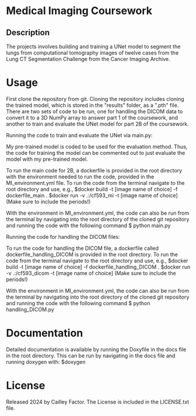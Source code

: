 # Medical Imaging Coursework
## Description
The projects involves building and training a UNet model to segment the lungs from computational tomography images of twelve cases from the Lung CT Segmentation Challenge from the Cancer Imaging Archive.

# Usage
First clone the repository from git. Cloning the repository includes cloning the trained model, which is stored in the "results" folder, as a ".pth" file. There are two sets of code to be run, one for handling the DICOM data to convert it to a 3D NumPy array to answer part 1 of the coursework, and another to train and evaluate the UNet model for part 2B of the coursework.

Running the code to train and evaluate the UNet via main.py:

My pre-trained model is coded to be used for the evaluation method. Thus, the code for training the model can be commented out to just evaluate the model with my pre-trained model.

To run the main code for 2B, a dockerfile is provided in the root directory with the environment needed to run the code, provided in the MI_environment.yml file.
To run the code from the terminal navigate to the root directory and use, e.g.,
$docker build -t [image name of choice] -f dockerfile_main .
$docker run -v .:/cf593_mi -t [image name of choice]
(Make sure to include the periods!)

With the environment in MI_environment.yml, the code can also be run from the terminal by navigating into the root directory of the cloned git repository and running the code with the following command $ python main.py

Running the code for handling the DICOM files:

To run the code for handling the DICOM file, a dockerfile called dockerfile_handling_DICOM is provided in the root directory.
To run the code from the terminal navigate to the root directory and use, e.g.,
$docker build -t [image name of choice] -f dockerfile_handling_DICOM .
$docker run -v .:/cf593_dicom -t [image name of choice]
(Make sure to include the periods!)

With the environment in MI_environment.yml, the code can also be run from the terminal
by navigating into the root directory of the cloned git repository and running the code with the following command
$ python handling_DICOM.py

# Documentation
Detailed documentation is available by running the Doxyfile in the docs file in the root directory.
This can be run by navigating in the docs file and running doxygen with:
$doxygen

# License
Released 2024 by Cailley Factor.
The License is included in the LICENSE.txt file.
